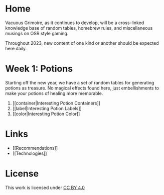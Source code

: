 # Home
Vacuous Grimoire, as it continues to develop, will be a cross-linked knowledge base of random tables, homebrew rules, and miscellaneous musings on OSR style gaming.

Throughout 2023, new content of one kind or another should be expected here daily.

# Week 1: Potions
Starting off the new year, we have a set of random tables for generating potions as treasure. No magical effects found here, just embellishments to make your potions of healing more memorable.

1. [[container|Interesting Potion Containers]]
2. [[label|Interesting Potion Labels]]
3. [[color|Interesting Potion Color]]

# Links
- [[Recommendations]]
- [[Technologies]]

# License
This work is licensed under [CC BY 4.0](https://creativecommons.org/licenses/by/4.0/)